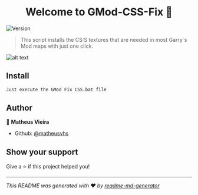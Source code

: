 
<h1 align="center">Welcome to GMod-CSS-Fix 👋</h1>
<p>
  <img alt="Version" src="https://img.shields.io/badge/version-1.0-blue.svg?cacheSeconds=2592000" />
</p>

> This script installs the CS:S textures that are needed in most Garry`s Mod maps with just one click.

![alt text](https://images-wixmp-ed30a86b8c4ca887773594c2.wixmp.com/f/ba077243-f680-467a-89f5-df0bb62368f2/dagvglb-ee1ec12a-9916-46b2-814e-aef2a484e663.gif?token=eyJ0eXAiOiJKV1QiLCJhbGciOiJIUzI1NiJ9.eyJzdWIiOiJ1cm46YXBwOjdlMGQxODg5ODIyNjQzNzNhNWYwZDQxNWVhMGQyNmUwIiwiaXNzIjoidXJuOmFwcDo3ZTBkMTg4OTgyMjY0MzczYTVmMGQ0MTVlYTBkMjZlMCIsIm9iaiI6W1t7InBhdGgiOiJcL2ZcL2JhMDc3MjQzLWY2ODAtNDY3YS04OWY1LWRmMGJiNjIzNjhmMlwvZGFndmdsYi1lZTFlYzEyYS05OTE2LTQ2YjItODE0ZS1hZWYyYTQ4NGU2NjMuZ2lmIn1dXSwiYXVkIjpbInVybjpzZXJ2aWNlOmZpbGUuZG93bmxvYWQiXX0.QSryuuGPf_fuQNGkJRBwNYcvv5J49dgs-xsfYr4BWeM "ERROR GIF")

## Install

```sh
Just execute the GMod Fix CSS.bat file
```

## Author

👤 **Matheus Vieira**

* Github: [@matheusvhs](https://github.com/matheusvhs)

## Show your support

Give a ⭐️ if this project helped you!

***
_This README was generated with ❤️ by [readme-md-generator](https://github.com/kefranabg/readme-md-generator)_
